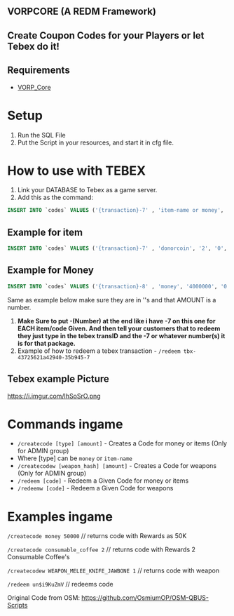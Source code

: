 ## VORPCORE (A REDM Framework)
## Create Coupon Codes for your Players or let Tebex do it! 

## Requirements
- [VORP_Core](https://github.com/VORPCORE/vorp-core-lua)

# Setup
1. Run the SQL File 
2. Put the Script in your resources, and start it in cfg file. 

# How to use with TEBEX 
1. Link your DATABASE to Tebex as a game server.
2. Add this as the command: 
```sql
INSERT INTO `codes` VALUES ('{transaction}-7' , 'item-name or money', 'AMOUNT', '0', 'TEBEX', NULL);
```
## Example for item
```sql
INSERT INTO `codes` VALUES ('{transaction}-7' , 'donorcoin', '2', '0', 'TEBEX', NULL);
```
## Example for Money
```sql
INSERT INTO `codes` VALUES ('{transaction}-8' , 'money', '4000000', '0', 'TEBEX', NULL);
```
Same as example below make sure they are in ''s and that AMOUNT is a number.
1. **Make Sure to put -(Number) at the end like i have -7 on this one for EACH item/code Given. And then tell your customers that to redeem they just type in the tebex transID and the -7 or whatever number(s) it is for that package.**
2. Example of how to redeem a tebex transaction - `/redeem tbx-43725621a42940-35b945-7` 

## Tebex example Picture
https://i.imgur.com/IhSoSrO.png

# Commands ingame 
- `/createcode [type] [amount]` - Creates a Code for money or items (Only for ADMIN group) 
- Where [type] can be `money` or `item-name`
- `/createcodew [weapon_hash] [amount]` - Creates a Code for weapons (Only for ADMIN group)
- `/redeem [code]` - Redeem a Given Code for money or items
- `/redeemw [code]` - Redeem a Given Code for weapons

# Examples ingame
`/createcode money 50000` // returns code with Rewards as 50K

`/createcode consumable_coffee 2` // returns code with Rewards 2 Consumable Coffee's

`/createcodew WEAPON_MELEE_KNIFE_JAWBONE 1` // returns code with weapon

`/redeem un$i9KuZmV` // redeems code

Original Code from OSM: https://github.com/OsmiumOP/OSM-QBUS-Scripts

